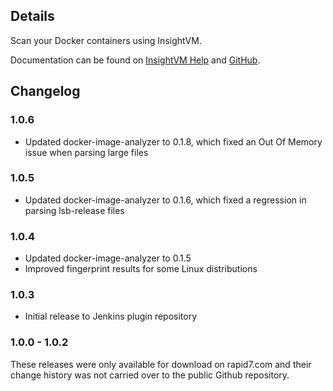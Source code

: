 ## Details

Scan your Docker containers using InsightVM.

Documentation can be found on [InsightVM
Help](https://insightvm.help.rapid7.com/docs/containers-cicd-plugin)
and [GitHub](https://github.com/jenkinsci/rapid7-insightvm-container-assessment-plugin/blob/master/README.md).

  

## Changelog

### 1.0.6

-   Updated docker-image-analyzer to 0.1.8, which fixed an Out Of Memory
    issue when parsing large files

### 1.0.5

-   Updated docker-image-analyzer to 0.1.6, which fixed a regression in
    parsing lsb-release files

### 1.0.4

-   Updated docker-image-analyzer to 0.1.5
-   Improved fingerprint results for some Linux distributions

### 1.0.3

-   Initial release to Jenkins plugin repository

### 1.0.0 - 1.0.2

These releases were only available for download on rapid7.com and their
change history was not carried over to the public Github repository.
